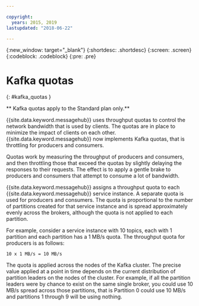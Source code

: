 ```yaml
---

copyright:
  years: 2015, 2019
lastupdated: "2018-06-22"

---
```


{:new_window: target="_blank"}
{:shortdesc: .shortdesc}
{:screen: .screen}
{:codeblock: .codeblock}
{:pre: .pre}


# Kafka quotas
{: #kafka_quotas }

** Kafka quotas apply to the Standard plan only.**
<br/>

{{site.data.keyword.messagehub}} uses throughput quotas to control the network bandwidth that is used by clients. The quotas are in place to minimize the impact of clients on each other. {{site.data.keyword.messagehub}} now implements Kafka quotas, that is throttling for producers and consumers.

Quotas work by measuring the throughput of producers and consumers, and then throttling those that exceed the quotas by slightly delaying the responses to their requests. The effect is to apply a gentle brake to producers and consumers that attempt to consume a lot of bandwidth.

{{site.data.keyword.messagehub}} assigns a throughput quota to each {{site.data.keyword.messagehub}} service instance. A separate quota is used for producers and consumers. The quota is proportional to the number of partitions created for that service instance and is spread approximately evenly across the brokers, although the quota is not applied to each partition.

For example, consider a service instance with 10 topics, each with 1 partition and each partition has a 1 MB/s quota. The throughput quota for producers is as follows:

```
10 x 1 MB/s = 10 MB/s
```

The quota is applied across the nodes of the Kafka cluster. The precise value applied at a point in time depends on the current distribution of partition leaders on the nodes of the cluster. For example, if all the partition leaders were by chance to exist on the same single broker, you could use 10 MB/s spread across those partitions, that is Partition 0 could use 10 MB/s and partitions 1 through 9 will be using nothing.
